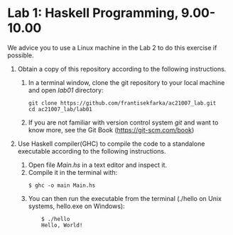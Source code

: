 Lab 1: Haskell Programming, 9.00-10.00
======================================

We advice you to use a Linux machine in the Lab 2 to do this exercise if possible.

1. Obtain a copy of this repository according to the following instructions.
    1. In a terminal window, clone the git repository to your local machine and
        open *lab01* directory:
        ```
        git clone https://github.com/frantisekfarka/ac21007_lab.git
        cd ac21007_lab/lab01
        ```
    2. If you are not familiar with version control system *git* and want to
        know more, see the Git Book (https://git-scm.com/book)


2. Use Haskell compiler(GHC) to compile the code to a standalone executable
   according to the following instructions.

   1. Open file *Main.hs* in a text editor and inspect it.
   2. Compile it in the terminal with:
        ```
        $ ghc -o main Main.hs
        ```
   3. You can then run the executable from the terminal (./hello on Unix
      systems, hello.exe on
      Windows):
        ```
            $ ./hello
            Hello, World!
        ```
